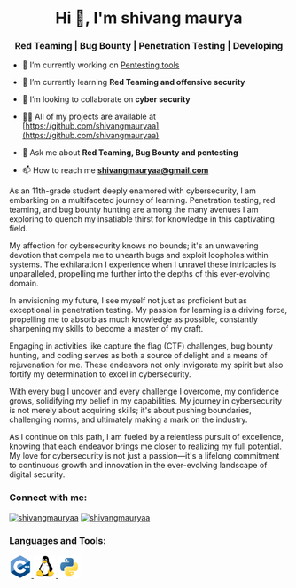 <h1 align="center">Hi 👋, I'm shivang maurya</h1>
<h3 align="center">Red Teaming | Bug Bounty | Penetration Testing | Developing</h3>

- 🔭 I’m currently working on [Pentesting tools](https://github.com/shivangmauryaa/pytha-fuzz)

- 🌱 I’m currently learning **Red Teaming and offensive security** 

- 👯 I’m looking to collaborate on **cyber security**

- 👨‍💻 All of my projects are available at [https://github.com/shivangmauryaa](https://github.com/shivangmauryaa)

- 💬 Ask me about **Red Teaming, Bug Bounty and pentesting**

- 📫 How to reach me **shivangmauryaa@gmail.com**


As an 11th-grade student deeply enamored with cybersecurity, I am embarking on a multifaceted journey of learning. Penetration testing, red teaming, and bug bounty hunting are among the many avenues I am exploring to quench my insatiable thirst for knowledge in this captivating field.

My affection for cybersecurity knows no bounds; it's an unwavering devotion that compels me to unearth bugs and exploit loopholes within systems. The exhilaration I experience when I unravel these intricacies is unparalleled, propelling me further into the depths of this ever-evolving domain.

In envisioning my future, I see myself not just as proficient but as exceptional in penetration testing. My passion for learning is a driving force, propelling me to absorb as much knowledge as possible, constantly sharpening my skills to become a master of my craft.

Engaging in activities like capture the flag (CTF) challenges, bug bounty hunting, and coding serves as both a source of delight and a means of rejuvenation for me. These endeavors not only invigorate my spirit but also fortify my determination to excel in cybersecurity.

With every bug I uncover and every challenge I overcome, my confidence grows, solidifying my belief in my capabilities. My journey in cybersecurity is not merely about acquiring skills; it's about pushing boundaries, challenging norms, and ultimately making a mark on the industry.

As I continue on this path, I am fueled by a relentless pursuit of excellence, knowing that each endeavor brings me closer to realizing my full potential. My love for cybersecurity is not just a passion—it's a lifelong commitment to continuous growth and innovation in the ever-evolving landscape of digital security.

<h3 align="left">Connect with me:</h3>
<p align="left">
<a href="https://twitter.com/shivangmauryaa" target="blank"><img align="center" src="https://raw.githubusercontent.com/rahuldkjain/github-profile-readme-generator/master/src/images/icons/Social/twitter.svg" alt="shivangmauryaa" height="30" width="40" /></a>
<a href="https://linkedin.com/in/shivangmauryaa" target="blank"><img align="center" src="https://raw.githubusercontent.com/rahuldkjain/github-profile-readme-generator/master/src/images/icons/Social/linked-in-alt.svg" alt="shivangmauryaa" height="30" width="40" /></a>
</p>

<h3 align="left">Languages and Tools:</h3>
<p align="left"> <a href="https://www.w3schools.com/cpp/" target="_blank" rel="noreferrer"> <img src="https://raw.githubusercontent.com/devicons/devicon/master/icons/cplusplus/cplusplus-original.svg" alt="cplusplus" width="40" height="40"/> </a> <a href="https://www.linux.org/" target="_blank" rel="noreferrer"> <img src="https://raw.githubusercontent.com/devicons/devicon/master/icons/linux/linux-original.svg" alt="linux" width="40" height="40"/> </a> <a href="https://www.python.org" target="_blank" rel="noreferrer"> <img src="https://raw.githubusercontent.com/devicons/devicon/master/icons/python/python-original.svg" alt="python" width="40" height="40"/> </a> </p>
